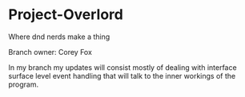 # Project-Overlord
Where dnd nerds make a thing

Branch owner: Corey Fox

In my branch my updates will consist mostly of dealing with interface surface level event handling that will talk to the
inner workings of the program.
